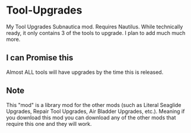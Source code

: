 # Tool-Upgrades
My Tool Upgrades Subnautica mod. Requires Nautilus. While technically ready, it only contains 3 of the tools to upgrade. I plan to add much much more.
## I can Promise this
Almost ALL tools will have upgrades by the time this is released.
## Note
This "mod" is a library mod for the other mods (such as Literal Seaglide Upgrades, Repair Tool Upgrades, Air Bladder Upgrades, etc.). Meaning if you download this mod you can download any of the other mods that require this one and they will work.
